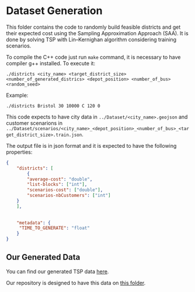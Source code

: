 # Dataset Generation

This folder contains the code to randomly build feasible districts and get their expected cost using the Sampling Approximation Approach (SAA). It is done by solving TSP with Lin–Kernighan algorithm considering training scenarios.

To compile the C++ code just run ``make`` command, it is necessary to have compiler g++ installed.
To execute it:

```
./districts <city_name> <target_district_size> <number_of_generated_districs> <depot_position> <number_of_bus> <random_seed>
```

Example:

```
./districts Bristol 30 10000 C 120 0
```

This code expects to have city data in ``../Dataset/<city_name>.geojson`` and customer scenarions in ``../Dataset/scenarios/<city_name>_<depot_position>_<number_of_bus>_<target_district_size>.train.json``.


The output file is in json format and it is expected to have the following properties:

```json
{
    "districts": [
        {
	    "average-cost": "double",
	    "list-blocks": ["int"],
	    "scenarios-cost": ["double"],
	    "scenarios-nbCustomers": ["int"]
	}
    ], 
    
    
    "metadata": {         
	 "TIME_TO_GENERATE": "float"
    }
}
```

## Our Generated Data

You can find our generated TSP data [here](https://www.dropbox.com/scl/fo/cklionmqz1wd6z1c9jw64/h/tsp-data?dl=0&subfolder_nav_tracking=1}).

Our repository is designed to have this data on [this folder](https://github.com/vidalt/Districting-Routing/tree/main/Data/TSP-Scenarios/districts-with-costs).

